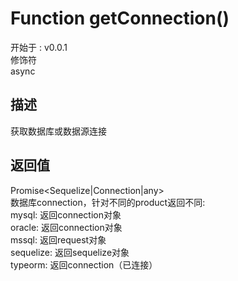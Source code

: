 # Function getConnection()
<font class="since">开始于 : v0.0.1</font>  
修饰符  
<font class="modifier">async</font>  
## 描述
获取数据库或数据源连接  
## 返回值
<font class='datatype'>Promise&lt;Sequelize|Connection|any&gt;</font>  
数据库connection，针对不同的product返回不同:  
mysql:      返回connection对象  
oracle:     返回connection对象  
mssql:      返回request对象  
sequelize:  返回sequelize对象  
typeorm:    返回connection（已连接）  
